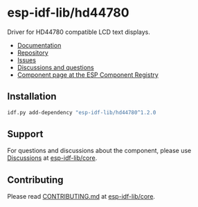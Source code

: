# esp-idf-lib/hd44780

Driver for HD44780 compatible LCD text displays.

* [Documentation](https://esp-idf-lib.github.io/hd44780/)
* [Repository](https://github.com/esp-idf-lib/hd44780)
* [Issues](https://github.com/esp-idf-lib/hd44780/issues)
* [Discussions and questions](https://github.com/esp-idf-lib/core/discussions)
* [Component page at the ESP Component Registry](https://components.espressif.com/components/esp-idf-lib/hd44780)

## Installation

```sh
idf.py add-dependency "esp-idf-lib/hd44780^1.2.0
```

## Support

For questions and discussions about the component, please use
[Discussions](https://github.com/esp-idf-lib/core/discussions)
at [esp-idf-lib/core](https://github.com/esp-idf-lib/core).

## Contributing

Please read [CONTRIBUTING.md](https://github.com/esp-idf-lib/core/blob/main/CONTRIBUTING.md)
at [esp-idf-lib/core](https://github.com/esp-idf-lib/core).

